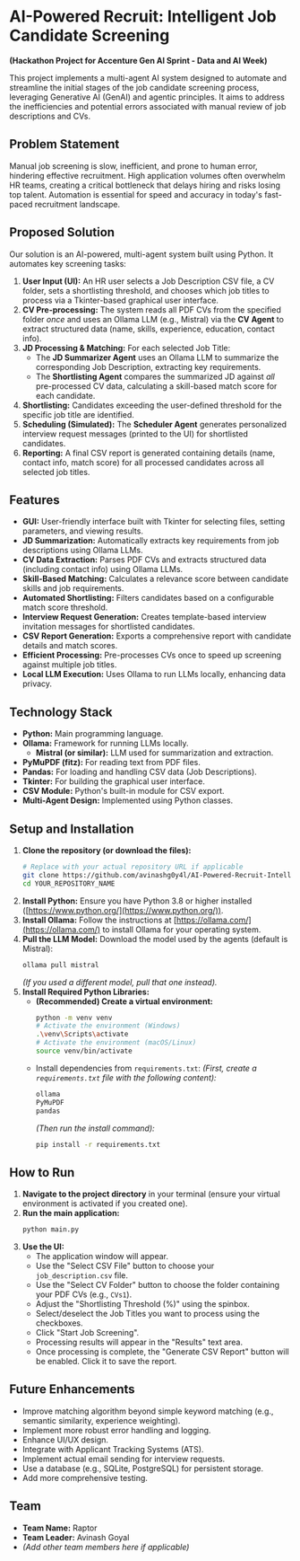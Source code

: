 # AI-Powered Recruit: Intelligent Job Candidate Screening

**(Hackathon Project for Accenture Gen AI Sprint - Data and AI Week)**

This project implements a multi-agent AI system designed to automate and streamline the initial stages of the job candidate screening process, leveraging Generative AI (GenAI) and agentic principles. It aims to address the inefficiencies and potential errors associated with manual review of job descriptions and CVs.

## Problem Statement

Manual job screening is slow, inefficient, and prone to human error, hindering effective recruitment. High application volumes often overwhelm HR teams, creating a critical bottleneck that delays hiring and risks losing top talent. Automation is essential for speed and accuracy in today's fast-paced recruitment landscape.

## Proposed Solution

Our solution is an AI-powered, multi-agent system built using Python. It automates key screening tasks:

1.  **User Input (UI):** An HR user selects a Job Description CSV file, a CV folder, sets a shortlisting threshold, and chooses which job titles to process via a Tkinter-based graphical user interface.
2.  **CV Pre-processing:** The system reads all PDF CVs from the specified folder *once* and uses an Ollama LLM (e.g., Mistral) via the **CV Agent** to extract structured data (name, skills, experience, education, contact info).
3.  **JD Processing & Matching:** For each selected Job Title:
    *   The **JD Summarizer Agent** uses an Ollama LLM to summarize the corresponding Job Description, extracting key requirements.
    *   The **Shortlisting Agent** compares the summarized JD against *all* pre-processed CV data, calculating a skill-based match score for each candidate.
4.  **Shortlisting:** Candidates exceeding the user-defined threshold for the specific job title are identified.
5.  **Scheduling (Simulated):** The **Scheduler Agent** generates personalized interview request messages (printed to the UI) for shortlisted candidates.
6.  **Reporting:** A final CSV report is generated containing details (name, contact info, match score) for all processed candidates across all selected job titles.

## Features

*   **GUI:** User-friendly interface built with Tkinter for selecting files, setting parameters, and viewing results.
*   **JD Summarization:** Automatically extracts key requirements from job descriptions using Ollama LLMs.
*   **CV Data Extraction:** Parses PDF CVs and extracts structured data (including contact info) using Ollama LLMs.
*   **Skill-Based Matching:** Calculates a relevance score between candidate skills and job requirements.
*   **Automated Shortlisting:** Filters candidates based on a configurable match score threshold.
*   **Interview Request Generation:** Creates template-based interview invitation messages for shortlisted candidates.
*   **CSV Report Generation:** Exports a comprehensive report with candidate details and match scores.
*   **Efficient Processing:** Pre-processes CVs once to speed up screening against multiple job titles.
*   **Local LLM Execution:** Uses Ollama to run LLMs locally, enhancing data privacy.

## Technology Stack

*   **Python:** Main programming language.
*   **Ollama:** Framework for running LLMs locally.
    *   **Mistral (or similar):** LLM used for summarization and extraction.
*   **PyMuPDF (fitz):** For reading text from PDF files.
*   **Pandas:** For loading and handling CSV data (Job Descriptions).
*   **Tkinter:** For building the graphical user interface.
*   **CSV Module:** Python's built-in module for CSV export.
*   **Multi-Agent Design:** Implemented using Python classes.

## Setup and Installation

1.  **Clone the repository (or download the files):**
    ```bash
    # Replace with your actual repository URL if applicable
    git clone https://github.com/avinashg0y4l/AI-Powered-Recruit-Intelligent-Job-Candidate-Screening.git
    cd YOUR_REPOSITORY_NAME
    ```
2.  **Install Python:** Ensure you have Python 3.8 or higher installed ([https://www.python.org/](https://www.python.org/)).
3.  **Install Ollama:** Follow the instructions at [https://ollama.com/](https://ollama.com/) to install Ollama for your operating system.
4.  **Pull the LLM Model:** Download the model used by the agents (default is Mistral):
    ```bash
    ollama pull mistral
    ```
    *(If you used a different model, pull that one instead).*
5.  **Install Required Python Libraries:**
    *   **(Recommended) Create a virtual environment:**
        ```bash
        python -m venv venv
        # Activate the environment (Windows)
        .\venv\Scripts\activate
        # Activate the environment (macOS/Linux)
        source venv/bin/activate
        ```
    *   Install dependencies from `requirements.txt`:
        *(First, create a `requirements.txt` file with the following content):*
        ```requirements.txt
        ollama
        PyMuPDF
        pandas
        ```
        *(Then run the install command):*
        ```bash
        pip install -r requirements.txt
        ```

## How to Run

1.  **Navigate to the project directory** in your terminal (ensure your virtual environment is activated if you created one).
2.  **Run the main application:**
    ```bash
    python main.py
    ```
3.  **Use the UI:**
    *   The application window will appear.
    *   Use the "Select CSV File" button to choose your `job_description.csv` file.
    *   Use the "Select CV Folder" button to choose the folder containing your PDF CVs (e.g., `CVs1`).
    *   Adjust the "Shortlisting Threshold (%)" using the spinbox.
    *   Select/deselect the Job Titles you want to process using the checkboxes.
    *   Click "Start Job Screening".
    *   Processing results will appear in the "Results" text area.
    *   Once processing is complete, the "Generate CSV Report" button will be enabled. Click it to save the report.

## Future Enhancements

*   Improve matching algorithm beyond simple keyword matching (e.g., semantic similarity, experience weighting).
*   Implement more robust error handling and logging.
*   Enhance UI/UX design.
*   Integrate with Applicant Tracking Systems (ATS).
*   Implement actual email sending for interview requests.
*   Use a database (e.g., SQLite, PostgreSQL) for persistent storage.
*   Add more comprehensive testing.

## Team

*   **Team Name:** Raptor
*   **Team Leader:** Avinash Goyal
*   *(Add other team members here if applicable)*
